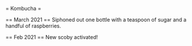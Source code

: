 = Kombucha =

== March 2021 ==
Siphoned out one bottle with a teaspoon of sugar and a handful of raspberries.

== Feb 2021 ==
New scoby activated! 
